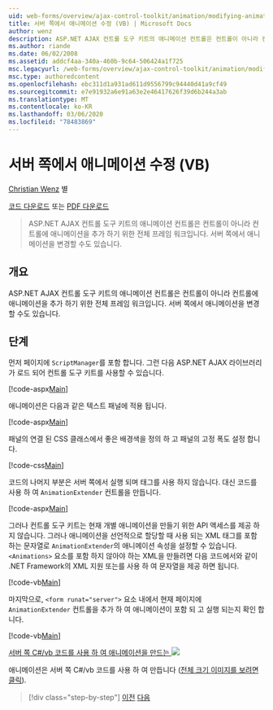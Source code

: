 ```yaml
---
uid: web-forms/overview/ajax-control-toolkit/animation/modifying-animations-from-the-server-side-vb
title: 서버 쪽에서 애니메이션 수정 (VB) | Microsoft Docs
author: wenz
description: ASP.NET AJAX 컨트롤 도구 키트의 애니메이션 컨트롤은 컨트롤이 아니라 컨트롤에 애니메이션을 추가 하기 위한 전체 프레임 워크입니다. 애니메이션도 ...
ms.author: riande
ms.date: 06/02/2008
ms.assetid: addcf4aa-340a-460b-9c64-506424a1f725
msc.legacyurl: /web-forms/overview/ajax-control-toolkit/animation/modifying-animations-from-the-server-side-vb
msc.type: authoredcontent
ms.openlocfilehash: ebc311d1a931ad611d9556799c94440d41a9cf49
ms.sourcegitcommit: e7e91932a6e91a63e2e46417626f39d6b244a3ab
ms.translationtype: MT
ms.contentlocale: ko-KR
ms.lasthandoff: 03/06/2020
ms.locfileid: "78483869"
---
```

# <a name="modifying-animations-from-the-server-side-vb"></a>서버 쪽에서 애니메이션 수정 (VB)

[Christian Wenz](https://github.com/wenz) 별

[코드 다운로드](https://download.microsoft.com/download/f/9/a/f9a26acd-8df4-4484-8a18-199e4598f411/Animation9.vb.zip) 또는 [PDF 다운로드](https://download.microsoft.com/download/6/7/1/6718d452-ff89-4d3f-a90e-c74ec2d636a3/animation9VB.pdf)

> ASP.NET AJAX 컨트롤 도구 키트의 애니메이션 컨트롤은 컨트롤이 아니라 컨트롤에 애니메이션을 추가 하기 위한 전체 프레임 워크입니다. 서버 쪽에서 애니메이션을 변경할 수도 있습니다.

## <a name="overview"></a>개요

ASP.NET AJAX 컨트롤 도구 키트의 애니메이션 컨트롤은 컨트롤이 아니라 컨트롤에 애니메이션을 추가 하기 위한 전체 프레임 워크입니다. 서버 쪽에서 애니메이션을 변경할 수도 있습니다.

## <a name="steps"></a>단계

먼저 페이지에 `ScriptManager`를 포함 합니다. 그런 다음 ASP.NET AJAX 라이브러리가 로드 되어 컨트롤 도구 키트를 사용할 수 있습니다.

[!code-aspx[Main](modifying-animations-from-the-server-side-vb/samples/sample1.aspx)]

애니메이션은 다음과 같은 텍스트 패널에 적용 됩니다.

[!code-aspx[Main](modifying-animations-from-the-server-side-vb/samples/sample2.aspx)]

패널의 연결 된 CSS 클래스에서 좋은 배경색을 정의 하 고 패널의 고정 폭도 설정 합니다.

[!code-css[Main](modifying-animations-from-the-server-side-vb/samples/sample3.css)]

코드의 나머지 부분은 서버 쪽에서 실행 되며 태그를 사용 하지 않습니다. 대신 코드를 사용 하 여 `AnimationExtender` 컨트롤을 만듭니다.

[!code-aspx[Main](modifying-animations-from-the-server-side-vb/samples/sample4.aspx)]

그러나 컨트롤 도구 키트는 현재 개별 애니메이션을 만들기 위한 API 액세스를 제공 하지 않습니다. 그러나 애니메이션을 선언적으로 할당할 때 사용 되는 XML 태그를 포함 하는 문자열로 `AnimationExtender`의 애니메이션 속성을 설정할 수 있습니다. `<Animations>` 요소를 포함 하지 않아야 하는 XML을 만들려면 다음 코드에서와 같이 .NET Framework의 XML 지원 또는를 사용 하 여 문자열을 제공 하면 됩니다.

[!code-vb[Main](modifying-animations-from-the-server-side-vb/samples/sample5.vb)]

마지막으로, `<form runat="server">` 요소 내에서 현재 페이지에 `AnimationExtender` 컨트롤을 추가 하 여 애니메이션이 포함 되 고 실행 되는지 확인 합니다.

[!code-vb[Main](modifying-animations-from-the-server-side-vb/samples/sample6.vb)]

[서버 쪽 C#/vb 코드를 사용 하 여 애니메이션을 만드는 ![](modifying-animations-from-the-server-side-vb/_static/image2.png)](modifying-animations-from-the-server-side-vb/_static/image1.png)

애니메이션은 서버 쪽 C#/vb 코드를 사용 하 여 만듭니다 ([전체 크기 이미지를 보려면 클릭](modifying-animations-from-the-server-side-vb/_static/image3.png)).

> [!div class="step-by-step"]
> [이전](triggering-an-animation-in-another-control-vb.md)
> [다음](executing-animations-using-client-side-code-vb.md)
